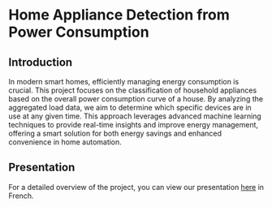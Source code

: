 # Home Appliance Detection from Power Consumption

## Introduction
In modern smart homes, efficiently managing energy consumption is crucial. This project focuses on the classification of household appliances based on the overall power consumption curve of a house. By analyzing the aggregated load data, we aim to determine which specific devices are in use at any given time. This approach leverages advanced machine learning techniques to provide real-time insights and improve energy management, offering a smart solution for both energy savings and enhanced convenience in home automation.

## Presentation
For a detailed overview of the project, you can view our presentation [here](https://github.com/thoid/Home-Appliance-Detection-from-Power-Consumption/blob/main/Soutenance.pptx) in French.

